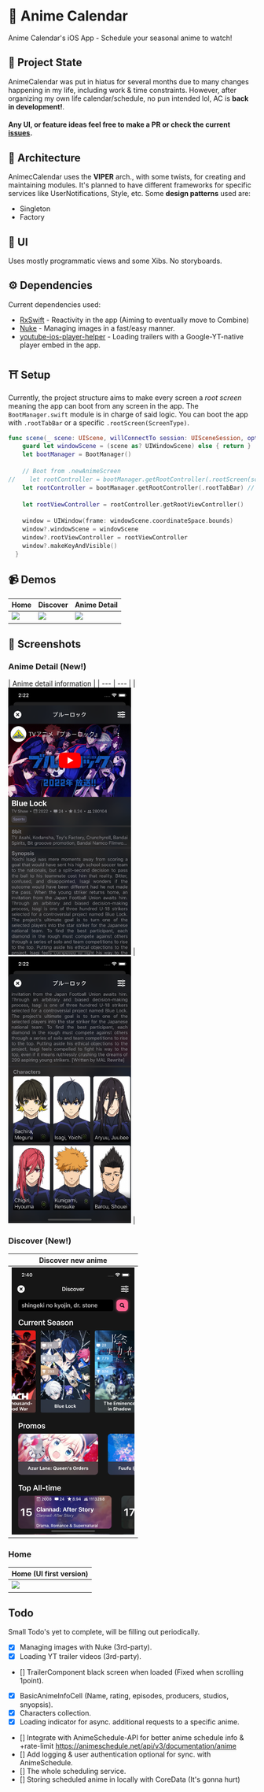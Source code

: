 # 📅 Anime Calendar
Anime Calendar's iOS App - Schedule your seasonal anime to watch!

## 🚧 Project State
AnimeCalendar was put in hiatus for several months due to many changes happening in my life, including work & time constraints. However, after organizing my own life calendar/schedule, no pun intended lol, AC is **back in development!**. 
#### Any UI, or feature ideas feel free to make a PR or check the current [issues](https://github.com/Estremadoyro/AnimeCalendar-iOS/issues).

## 📐 Architecture
AnimecCalendar uses the **VIPER** arch., with some twists, for creating and maintaining modules. It's planned to have different frameworks for specific services like UserNotifications, Style, etc. Some **design patterns** used are:
- Singleton
- Factory

## 🌇 UI
Uses mostly programmatic views and some Xibs. No storyboards.

## ⚙️  Dependencies
Current dependencies used:

- [RxSwift](https://github.com/ReactiveX/RxSwift) - Reactivity in the app (Aiming to eventually move to Combine)
- [Nuke](https://github.com/kean/Nuke) - Managing images in a fast/easy manner.
- [youtube-ios-player-helper](https://github.com/youtube/youtube-ios-player-helper) - Loading trailers with a Google-YT-native player embed in the app.

## ⛩️ Setup
Currently, the project structure aims to make every screen a *root screen* meaning the app can boot from any screen in the app. The `BootManager.swift` module is in charge of said logic. You can boot the app with `.rootTabBar` or a specific `.rootScreen(ScreenType)`.
```swift
func scene(_ scene: UIScene, willConnectTo session: UISceneSession, options connectionOptions: UIScene.ConnectionOptions) {
    guard let windowScene = (scene as? UIWindowScene) else { return }
    let bootManager = BootManager()

    // Boot from .newAnimeScreen
//    let rootController = bootManager.getRootController(.rootScreen(screen: .newAnimeScreen))
    let rootController = bootManager.getRootController(.rootTabBar) // Main boot

    let rootViewController = rootController.getRootViewController()

    window = UIWindow(frame: windowScene.coordinateSpace.bounds)
    window?.windowScene = windowScene
    window?.rootViewController = rootViewController
    window?.makeKeyAndVisible()
  }
```

## 📹 Demos
| Home | Discover | Anime Detail |
| ---| --- | --- |
| <img src="images/ui/home/home-demo.gif" width=250 /> | <img src="images/ui/discover/discover-demo1.gif" width=250 /> | <img src="images/ui/anime-detail/anime-detail-demo1.gif" width=250 /> |

## 📸 Screenshots
### Anime Detail (New!)
| Anime detail information |
| --- | --- |
| <img src="images/ui/anime-detail/ios1.png" width=250 /> | <img src="images/ui/anime-detail/ios2.png" width=250 /> |

### Discover (New!)
| Discover new anime |
| --- |
| <img src="images/ui/discover/ios1.png" width=250 /> |

### Home
| Home (UI first version) |
| --- |
| <img src="images/ui/home/ios.png" width=250 /> |

## Todo
Small Todo's yet to complete, will be filling out periodically. 
- [x] Managing images with Nuke (3rd-party).
- [x] Loading YT trailer videos (3rd-party).
- [] TrailerComponent black screen when loaded (Fixed when scrolling 1point).
- [x] BasicAnimeInfoCell (Name, rating, episodes, producers, studios, snyopsis).
- [x] Characters collection.
- [x] Loading indicator for async. additional requests to a specific anime.
- [] Integrate with AnimeSchedule-API for better anime schedule info & +rate-limit https://animeschedule.net/api/v3/documentation/anime
- [] Add logging & user authentication optional for sync. with AnimeSchedule.
- [] The whole scheduling service.
- [] Storing scheduled anime in locally with CoreData (It's gonna hurt)

